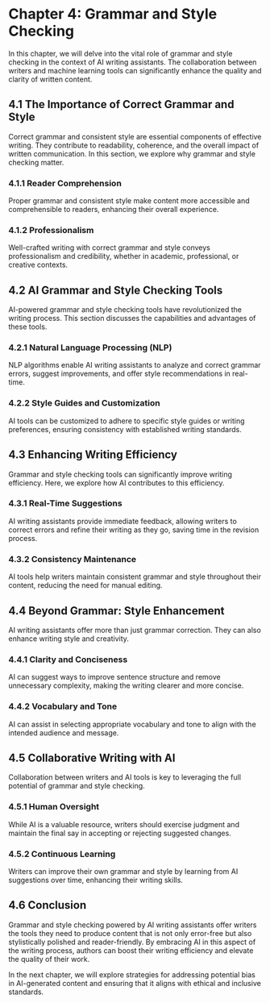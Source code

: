 Chapter 4: Grammar and Style Checking
=====================================

In this chapter, we will delve into the vital role of grammar and style checking in the context of AI writing assistants. The collaboration between writers and machine learning tools can significantly enhance the quality and clarity of written content.

4.1 The Importance of Correct Grammar and Style
-----------------------------------------------

Correct grammar and consistent style are essential components of effective writing. They contribute to readability, coherence, and the overall impact of written communication. In this section, we explore why grammar and style checking matter.

### 4.1.1 Reader Comprehension

Proper grammar and consistent style make content more accessible and comprehensible to readers, enhancing their overall experience.

### 4.1.2 Professionalism

Well-crafted writing with correct grammar and style conveys professionalism and credibility, whether in academic, professional, or creative contexts.

4.2 AI Grammar and Style Checking Tools
---------------------------------------

AI-powered grammar and style checking tools have revolutionized the writing process. This section discusses the capabilities and advantages of these tools.

### 4.2.1 Natural Language Processing (NLP)

NLP algorithms enable AI writing assistants to analyze and correct grammar errors, suggest improvements, and offer style recommendations in real-time.

### 4.2.2 Style Guides and Customization

AI tools can be customized to adhere to specific style guides or writing preferences, ensuring consistency with established writing standards.

4.3 Enhancing Writing Efficiency
--------------------------------

Grammar and style checking tools can significantly improve writing efficiency. Here, we explore how AI contributes to this efficiency.

### 4.3.1 Real-Time Suggestions

AI writing assistants provide immediate feedback, allowing writers to correct errors and refine their writing as they go, saving time in the revision process.

### 4.3.2 Consistency Maintenance

AI tools help writers maintain consistent grammar and style throughout their content, reducing the need for manual editing.

4.4 Beyond Grammar: Style Enhancement
-------------------------------------

AI writing assistants offer more than just grammar correction. They can also enhance writing style and creativity.

### 4.4.1 Clarity and Conciseness

AI can suggest ways to improve sentence structure and remove unnecessary complexity, making the writing clearer and more concise.

### 4.4.2 Vocabulary and Tone

AI can assist in selecting appropriate vocabulary and tone to align with the intended audience and message.

4.5 Collaborative Writing with AI
---------------------------------

Collaboration between writers and AI tools is key to leveraging the full potential of grammar and style checking.

### 4.5.1 Human Oversight

While AI is a valuable resource, writers should exercise judgment and maintain the final say in accepting or rejecting suggested changes.

### 4.5.2 Continuous Learning

Writers can improve their own grammar and style by learning from AI suggestions over time, enhancing their writing skills.

4.6 Conclusion
--------------

Grammar and style checking powered by AI writing assistants offer writers the tools they need to produce content that is not only error-free but also stylistically polished and reader-friendly. By embracing AI in this aspect of the writing process, authors can boost their writing efficiency and elevate the quality of their work.

In the next chapter, we will explore strategies for addressing potential bias in AI-generated content and ensuring that it aligns with ethical and inclusive standards.
